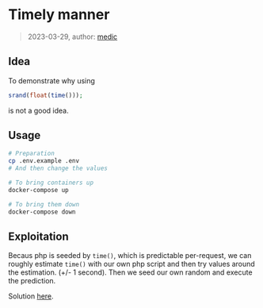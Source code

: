 # Timely manner

> 2023-03-29, author: [medic](https://github.com/aljazmedic)

## Idea

To demonstrate why using

```php
srand(float(time()));
```

is not a good idea.

## Usage

```bash
# Preparation
cp .env.example .env
# And then change the values

# To bring containers up
docker-compose up

# To bring them down
docker-compose down
```

## Exploitation

Becaus php is seeded by `time()`, which is predictable per-request, we can roughly estimate `time()` with our own php script and then try values around the estimation. (+/- 1 second). Then we seed our own random and execute the prediction.

Solution [here](/exploit.php).

